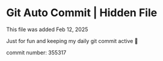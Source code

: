 # Git Auto Commit | Hidden File

This file was added Feb 12, 2025

Just for fun and keeping my daily git commit active 🤪

commit number: 355317
